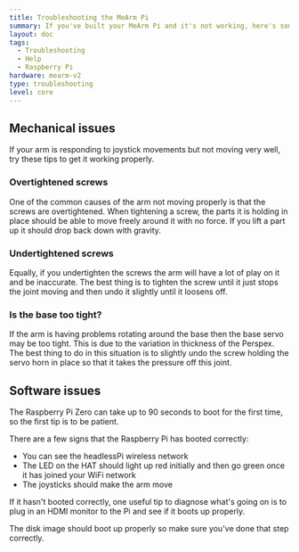 ```yaml
---
title: Troubleshooting the MeArm Pi
summary: If you've built your MeArm Pi and it's not working, here's some help
layout: doc
tags:
  - Troubleshooting
  - Help
  - Raspberry Pi
hardware: mearm-v2
type: troubleshooting
level: core
---
```


## Mechanical issues
If your arm is responding to joystick movements but not moving very well, try these tips to get it working properly.

### Overtightened screws
One of the common causes of the arm not moving properly is that the screws are overtightened. When tightening a screw, the parts it is holding in place should be able to move freely around it with no force. If you lift a part up it should drop back down with gravity.

### Undertightened screws
Equally, if you undertighten the screws the arm will have a lot of play on it and be inaccurate. The best thing is to tighten the screw until it just stops the joint moving and then undo it slightly until it loosens off.

### Is the base too tight?
If the arm is having problems rotating around the base then the base servo may be too tight. This is due to the variation in thickness of the Perspex. The best thing to do in this situation is to slightly undo the screw holding the servo horn in place so that it takes the pressure off this joint.


## Software issues
The Raspberry Pi Zero can take up to 90 seconds to boot for the first time, so the first tip is to be patient.

There are a few signs that the Raspberry Pi has booted correctly:
 - You can see the headlessPi wireless network
 - The LED on the HAT should light up red initially and then go green once it has joined your WiFi network
 - The joysticks should make the arm move

If it hasn't booted correctly, one useful tip to diagnose what's going on is to plug in an HDMI monitor to the Pi and see if it boots up properly.

The disk image should boot up properly so make sure you've done that step correctly.
